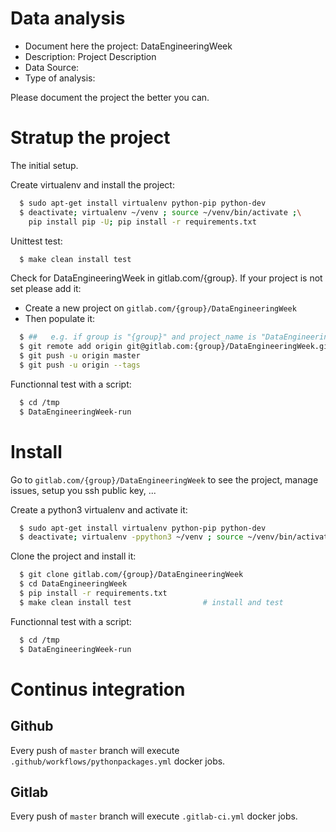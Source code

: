 # Data analysis
- Document here the project: DataEngineeringWeek
- Description: Project Description
- Data Source:
- Type of analysis:

Please document the project the better you can.

# Stratup the project

The initial setup.

Create virtualenv and install the project:
```bash
  $ sudo apt-get install virtualenv python-pip python-dev
  $ deactivate; virtualenv ~/venv ; source ~/venv/bin/activate ;\
    pip install pip -U; pip install -r requirements.txt
```

Unittest test:
```bash
  $ make clean install test
```

Check for DataEngineeringWeek in gitlab.com/{group}.
If your project is not set please add it:

- Create a new project on `gitlab.com/{group}/DataEngineeringWeek`
- Then populate it:

```bash
  $ ##   e.g. if group is "{group}" and project_name is "DataEngineeringWeek"
  $ git remote add origin git@gitlab.com:{group}/DataEngineeringWeek.git
  $ git push -u origin master
  $ git push -u origin --tags
```

Functionnal test with a script:
```bash
  $ cd /tmp
  $ DataEngineeringWeek-run
```
# Install
Go to `gitlab.com/{group}/DataEngineeringWeek` to see the project, manage issues,
setup you ssh public key, ...

Create a python3 virtualenv and activate it:
```bash
  $ sudo apt-get install virtualenv python-pip python-dev
  $ deactivate; virtualenv -ppython3 ~/venv ; source ~/venv/bin/activate
```

Clone the project and install it:
```bash
  $ git clone gitlab.com/{group}/DataEngineeringWeek
  $ cd DataEngineeringWeek
  $ pip install -r requirements.txt
  $ make clean install test                # install and test
```
Functionnal test with a script:
```bash
  $ cd /tmp
  $ DataEngineeringWeek-run
``` 

# Continus integration
## Github 
Every push of `master` branch will execute `.github/workflows/pythonpackages.yml` docker jobs.
## Gitlab
Every push of `master` branch will execute `.gitlab-ci.yml` docker jobs.
